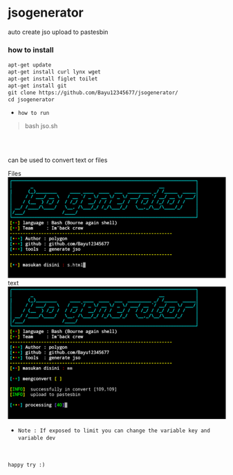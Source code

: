 # jsogenerator
auto create jso upload to pastesbin


### how to install
```
apt-get update
apt-get install curl lynx wget
apt-get install figlet toilet
apt-get install git
git clone https://github.com/Bayu12345677/jsogenerator/
cd jsogenerator
```
- `how to run`
> bash jso.sh
<br>
<br>

can be used to convert text or files

Files<img src="https://github.com/Bayu12345677/jsogenerator/blob/main/files/Screenshot_20220225-101119~2.png">
<br>
text<img src="https://github.com/Bayu12345677/jsogenerator/blob/main/files/Screenshot_20220224-113519~2.png">
<br>

- `Note : If exposed to limit you can change the variable key and variable dev`
<br>

`happy try :)`
